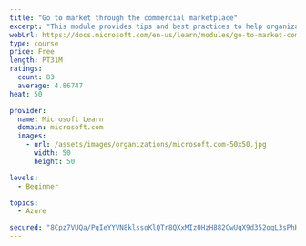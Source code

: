 ```yaml
---
title: "Go to market through the commercial marketplace"
excerpt: "This module provides tips and best practices to help organizations create their business plan for success in the commercial marketplace"
webUrl: https://docs.microsoft.com/en-us/learn/modules/go-to-market-commercial-marketplace/
type: course
price: Free
length: PT31M
ratings:
  count: 83
  average: 4.86747
heat: 50

provider:
  name: Microsoft Learn
  domain: microsoft.com
  images:
    - url: /assets/images/organizations/microsoft.com-50x50.jpg
      width: 50
      height: 50

levels:
  - Beginner

topics:
  - Azure

secured: "8Cpz7VUQa/PqIeYYVN8klssoKlQTr8QXxMIz0HzH882CwUqX9d352oqL3sPhHZI6ZTlXKx1w9h/9ECDdgAl31EWzK366jlazIv9eGYjMI78g/WATUFQx7EUC48/WQV+L8GXWCgYWYWuEkRvof9DA/LSQeUrDy0etpEGQ3fB03BHZMFsVXCJuQw0eBKXFZLZ/tULAZbuh3TitURc+L3WcnL2NavyFxMtV0vyMMZs0T/ioNmbgxYi9EPcCv7DEsdnaCh4BIHh96Ge/D/nKpf6D1L3z4mkB00CdygVkxWZ5bzZr74TZP0AUwh9HuMe/YQlJoql3FufqTxYBu4yxt1+FxyxIXdUg7VKdaldUL8Rw9F9iXW7jtOZntzwBgzPczautH5nn1H7/6xaRWrC46JnCuGmaB8gBoXk3ccLxHa8sgos=;Mrs8JMh+tx9eSLSAemg1LA=="
---
```



